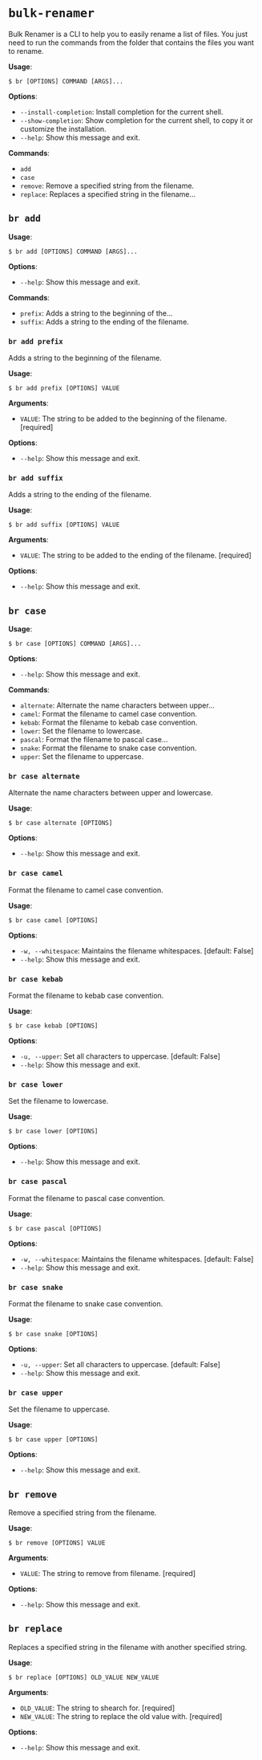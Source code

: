 # `bulk-renamer`

Bulk Renamer is a CLI to help you to easily rename a
list of files. You just need to run the commands from the folder that contains
the files you want to rename.

**Usage**:

```console
$ br [OPTIONS] COMMAND [ARGS]...
```

**Options**:

* `--install-completion`: Install completion for the current shell.
* `--show-completion`: Show completion for the current shell, to copy it or customize the installation.
* `--help`: Show this message and exit.

**Commands**:

* `add`
* `case`
* `remove`: Remove a specified string from the filename.
* `replace`: Replaces a specified string in the filename...

## `br add`

**Usage**:

```console
$ br add [OPTIONS] COMMAND [ARGS]...
```

**Options**:

* `--help`: Show this message and exit.

**Commands**:

* `prefix`: Adds a string to the beginning of the...
* `suffix`: Adds a string to the ending of the filename.

### `br add prefix`

Adds a string to the beginning of the filename.

**Usage**:

```console
$ br add prefix [OPTIONS] VALUE
```

**Arguments**:

* `VALUE`: The string to be added to the beginning of the filename.  [required]

**Options**:

* `--help`: Show this message and exit.

### `br add suffix`

Adds a string to the ending of the filename.

**Usage**:

```console
$ br add suffix [OPTIONS] VALUE
```

**Arguments**:

* `VALUE`: The string to be added to the ending of the filename.  [required]

**Options**:

* `--help`: Show this message and exit.

## `br case`

**Usage**:

```console
$ br case [OPTIONS] COMMAND [ARGS]...
```

**Options**:

* `--help`: Show this message and exit.

**Commands**:

* `alternate`: Alternate the name characters between upper...
* `camel`: Format the filename to camel case convention.
* `kebab`: Format the filename to kebab case convention.
* `lower`: Set the filename to lowercase.
* `pascal`: Format the filename to pascal case...
* `snake`: Format the filename to snake case convention.
* `upper`: Set the filename to uppercase.

### `br case alternate`

Alternate the name characters between upper and lowercase.

**Usage**:

```console
$ br case alternate [OPTIONS]
```

**Options**:

* `--help`: Show this message and exit.

### `br case camel`

Format the filename to camel case convention.

**Usage**:

```console
$ br case camel [OPTIONS]
```

**Options**:

* `-w, --whitespace`: Maintains the filename whitespaces.  [default: False]
* `--help`: Show this message and exit.

### `br case kebab`

Format the filename to kebab case convention.

**Usage**:

```console
$ br case kebab [OPTIONS]
```

**Options**:

* `-u, --upper`: Set all characters to uppercase.  [default: False]
* `--help`: Show this message and exit.

### `br case lower`

Set the filename to lowercase.

**Usage**:

```console
$ br case lower [OPTIONS]
```

**Options**:

* `--help`: Show this message and exit.

### `br case pascal`

Format the filename to pascal case convention.

**Usage**:

```console
$ br case pascal [OPTIONS]
```

**Options**:

* `-w, --whitespace`: Maintains the filename whitespaces.  [default: False]
* `--help`: Show this message and exit.

### `br case snake`

Format the filename to snake case convention.

**Usage**:

```console
$ br case snake [OPTIONS]
```

**Options**:

* `-u, --upper`: Set all characters to uppercase.  [default: False]
* `--help`: Show this message and exit.

### `br case upper`

Set the filename to uppercase.

**Usage**:

```console
$ br case upper [OPTIONS]
```

**Options**:

* `--help`: Show this message and exit.

## `br remove`

Remove a specified string from the filename.

**Usage**:

```console
$ br remove [OPTIONS] VALUE
```

**Arguments**:

* `VALUE`: The string to remove from filename.  [required]

**Options**:

* `--help`: Show this message and exit.

## `br replace`

Replaces a specified string in the filename with another specified string.

**Usage**:

```console
$ br replace [OPTIONS] OLD_VALUE NEW_VALUE
```

**Arguments**:

* `OLD_VALUE`: The string to shearch for.  [required]
* `NEW_VALUE`: The string to replace the old value with.  [required]

**Options**:

* `--help`: Show this message and exit.
